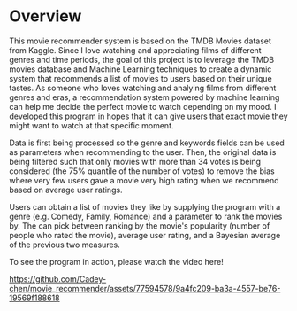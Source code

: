 # Overview

This movie recommender system is based on the TMDB Movies dataset from Kaggle. Since I love watching and appreciating films of different genres and time periods, the goal of this project is to leverage the TMDB movies database and Machine Learning techniques to create a dynamic system that recommends a list 
of movies to users based on their unique tastes. As someone who loves watching and analying films from different genres and eras,
a recommendation system powered by machine learning can help me decide the perfect movie to watch depending on my mood. I developed this 
program in hopes that it can give users that exact movie they might want to watch at that specific moment.

Data is first being processed so the genre and keywords fields can be used as parameters when recommending to the user. Then, the 
original data is being filtered such that only movies with more than 34 votes is being considered (the 75% quantile of the number 
of votes) to remove the bias where very few users gave a movie very high rating when we recommend based on average user ratings. 

Users can obtain a list of movies they like by supplying the program with a genre (e.g. Comedy, Family, Romance) and a parameter to 
rank the movies by. The can pick between ranking by the movie's popularity (number of people who rated the movie), average user rating, 
and a Bayesian average of the previous two measures.

To see the program in action, please watch the video here!

https://github.com/Cadey-chen/movie_recommender/assets/77594578/9a4fc209-ba3a-4557-be76-19569f188618

